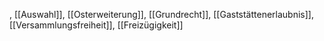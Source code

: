 , [[Auswahl]], [[Osterweiterung]], [[Grundrecht]], [[Gaststättenerlaubnis]], [[Versammlungsfreiheit]], [[Freizügigkeit]]